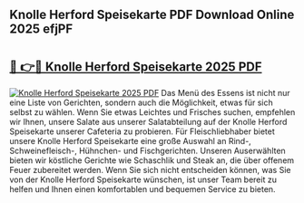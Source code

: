 ## Knolle Herford Speisekarte PDF Download Online 2025 efjPF

# <h2><a href="http://gcazc62.nevu.top/?p=Knolle+Herford+Speisekarte">🔗 👉🔴 Knolle Herford Speisekarte 2025 PDF</a></h2>

[![Knolle Herford Speisekarte 2025 PDF](https://i.imgur.com/dBaPXMq.png)](http://gcazc62.nevu.top/?p=Knolle+Herford+Speisekarte)
Das Menü des Essens ist nicht nur eine Liste von Gerichten, sondern auch die Möglichkeit, etwas für sich selbst zu wählen. Wenn Sie etwas Leichtes und Frisches suchen, empfehlen wir Ihnen, unsere Salate aus unserer Salatabteilung auf der Knolle Herford Speisekarte unserer Cafeteria zu probieren. Für Fleischliebhaber bietet unsere Knolle Herford Speisekarte eine große Auswahl an Rind-, Schweinefleisch-, Hühnchen- und Fischgerichten. Unseren Auserwählten bieten wir köstliche Gerichte wie Schaschlik und Steak an, die über offenem Feuer zubereitet werden. Wenn Sie sich nicht entscheiden können, was Sie von der Knolle Herford Speisekarte wünschen, ist unser Team bereit zu helfen und Ihnen einen komfortablen und bequemen Service zu bieten.
